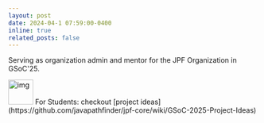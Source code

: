 ```yaml
---
layout: post
date: 2024-04-1 07:59:00-0400
inline: true
related_posts: false
---
```


Serving as organization admin and mentor for the JPF Organization in GSoC'25. <br>

  <img src="../assets/img/students.png" alt="img" width="50"/>
For Students: checkout [project ideas](https://github.com/javapathfinder/jpf-core/wiki/GSoC-2025-Project-Ideas)